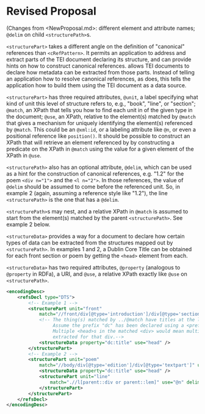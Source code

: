# Revised Proposal
(Changes from <NewProposal.md>: different element and attribute names; `@delim` on child `<structurePath>`s.

`<structurePart>` takes a different angle on the definition of "canonical" references than `<cRefPattern>`.
It permits an application to address and extract parts of the TEI document declaring its structure,
and can provide hints on how to construct canonical references. <structureData> allows TEI documents
to declare how metadata can be extracted from those parts. Instead of telling an application how to
resolve canonical references, as <cRefPattern> does, this tells the application how to build them using
the TEI document as a data source.
        
`<structurePart>` has three required attributes, `@unit`, a label specifying what kind of unit this level
of structure refers to, e.g., "book", "line", or "section"; `@match`, an XPath that tells you how to
find each unit in of the given type in the document; `@use`, an XPath, relative to the element(s) matched
by `@match` that gives a mechanism for uniquely identifying the element(s) referenced by `@match`. This could
be an `@xml:id`, or a labeling attribute like `@n`, or even a positional reference like `position()`. It should
be possible to construct an XPath that will retrieve an element referenced by <structurePart> by constructing
a predicate on the XPath in `@match` using the value for a given element of the XPath in `@use`.
             
`<structurePath>` also has an optional attribute, `@delim`, which can be used as a hint for the construction of 
canonical references, e.g. "1.2" for the poem `<div n="1">` and the `<l n="2">`. In those references,
the value of `@delim` should be assumed to come before the referenced unit. So, in example 2 (again, assuming a 
reference style like "1.2"), the line `<structurePath>` is the one that has a `@delim`.
             
`<structurePath>`s may nest, and a relative XPath in `@match` is assumed to start from the element(s) matched
by the parent `<structurePath>`. See example 2 below. 
             
`<structureData>` provides a way for a document to declare how certain types of data can be extracted from the
structures mapped out by `<structurePath>`. In examples 1 and 2, a Dublin Core Title can be obtained for each
front section or poem by getting the `<head>` element from each.
             
`<structureData>` has two required attributes, `@property` (analogous to `@property` in RDFa), a URI, and `@use`,
a relative XPath exactly like `@use` on `<structurePath>`. 

```xml
<encodingDesc>
    <refsDecl type="DTS">
        <!-- Example 1 -->
        <structurePart unit="front"
            match="//front/div[@type='introduction']/div[@type='section']" use="@n"> 
            <!-- The thing(s) matched by ../@match have titles at the location ./head. 
                 Assume the prefix "dc" has been declared using a <prefixDef> elsewhere.
                 Multiple <head>s in the matched <div> would mean multiple dc:titles being
                 extracted for that div.-->
            <structureData property="dc:title" use="head" /> 
        </structurePart>
        <!-- Example 2 -->
        <structurePart unit="poem"
            match="//body/div[@type='edition']/div[@type='textpart']" use="@n">
            <structureData property="dc:title" use="head" />
            <structurePart unit="line" 
                match=".//l[parent::div or parent::lem]" use="@n" delim=".">
            </structurePart>
        </structurePart>
    </refsDecl>
</encodingDesc>
```
